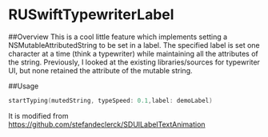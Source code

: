 # RUSwiftTypewriterLabel

##Overview
This is a cool little feature which implements setting a NSMutableAttributedString to be set in a label. The specified label is set one character at a time (think a typewriter) while maintaining all the attributes of the string. Previously, I looked at the existing libraries/sources for typewriter UI, but none retained the attribute of the mutable string.

##Usage
```swift
startTyping(mutedString, typeSpeed: 0.1,label: demoLabel)
```
It is modified from https://github.com/stefandeclerck/SDUILabelTextAnimation
